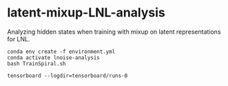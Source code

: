 # latent-mixup-LNL-analysis
Analyzing hidden states when training with mixup on latent representations for LNL.

```
conda env create -f environment.yml
conda activate lnoise-analysis
bash TrainSpiral.sh
```

```
tensorboard --logdir=tensorboard/runs-0
```